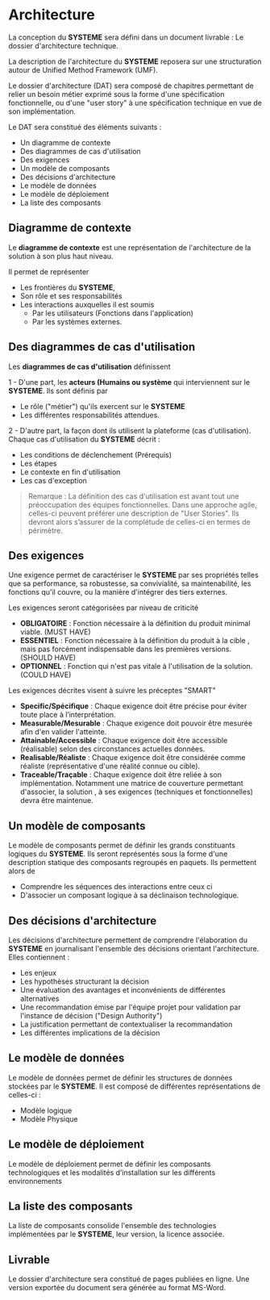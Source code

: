 # Architecture

La conception du **SYSTEME** sera défini dans un document livrable : Le dossier d'architecture technique.

La description de l'architecture du **SYSTEME** reposera sur une structuration autour de Unified Method Framework (UMF).

Le dossier d'architecture (DAT) sera composé de chapitres permettant de relier un besoin métier exprimé sous la forme d'une spécification fonctionnelle, ou d'une "user story" à une spécification technique en vue de son implémentation.

Le DAT sera constitué des éléments suivants :

- Un diagramme de contexte
- Des diagrammes de cas d'utilisation
- Des exigences
- Un modèle de composants
- Des décisions d'architecture
- Le modèle de données
- Le modèle de déploiement
- La liste des composants

## Diagramme de contexte

Le **diagramme de contexte** est une représentation de l'architecture de la solution à son plus haut niveau.

Il permet de représenter

- Les frontières du **SYSTEME**,
- Son rôle et ses responsabilités
- Les interactions auxquelles il est soumis
  - Par les utilisateurs (Fonctions dans l'application)
  - Par les systèmes externes.

## Des diagrammes de cas d'utilisation

Les **diagrammes de cas d'utilisation** définissent

1 - D'une part, les **acteurs (Humains ou système** qui interviennent sur le **SYSTEME**.
Ils sont définis par

- Le rôle ("métier") qu'ils exercent sur le **SYSTEME**
- Les différentes responsabilités attendues.

2 - D'autre part, la façon dont ils utilisent la plateforme (cas d'utilisation).
Chaque cas d'utilisation du **SYSTEME** décrit :

- Les conditions de déclenchement (Prérequis)
- Les étapes
- Le contexte en fin d'utilisation
- Les cas d'exception

> Remarque : La définition des cas d'utilisation est avant tout une préoccupation des équipes fonctionnelles. Dans une approche agile, celles-ci peuvent préférer une description de "User Stories". Ils devront alors s’assurer de la complétude de celles-ci en termes de périmètre.

## Des exigences

Une exigence permet de caractériser le **SYSTEME** par ses propriétés telles que sa performance, sa robustesse, sa convivialité, sa maintenabilité, les fonctions qu'il couvre, ou la manière d'intégrer des tiers externes.

Les exigences seront catégorisées par niveau de criticité

- **OBLIGATOIRE** : Fonction nécessaire à la définition du produit minimal viable. (MUST HAVE)
- **ESSENTIEL** : Fonction nécessaire à la définition du produit à la cible , mais pas forcément  indispensable dans les premières versions. (SHOULD HAVE)
- **OPTIONNEL** : Fonction qui n'est pas vitale à l'utilisation de la solution. (COULD HAVE)

Les exigences décrites visent à suivre les préceptes "SMART"

- **Specific/Spécifique** : Chaque exigence doit être précise pour éviter toute place à l’interprétation.
- **Measurable/Mesurable** : Chaque exigence doit pouvoir être mesurée afin d'en valider l'atteinte.
- **Attainable/Accessible** : Chaque exigence doit être accessible (réalisable) selon des circonstances actuelles données.
- **Realisable/Réaliste** : Chaque exigence doit être considérée comme réaliste (représentative d'une réalité connue ou cible).
- **Traceable/Traçable** : Chaque exigence doit être reliée à son implémentation. Notamment une matrice de couverture permettant d'associer, la solution , à ses exigences (techniques et fonctionnelles) devra être maintenue.

## Un modèle de composants

Le modèle de composants permet de définir les grands constituants logiques du **SYSTEME**.
Ils seront représentés sous la forme d'une description statique des composants regroupés en paquets.
Ils permettent alors de

- Comprendre les séquences des interactions entre ceux ci
- D'associer un composant logique à sa déclinaison technologique.

## Des décisions d'architecture

Les décisions d'architecture permettent de comprendre l'élaboration du **SYSTEME** en journalisant l'ensemble des décisions orientant l'architecture.
Elles contiennent :

- Les enjeux
- Les hypothèses structurant la décision
- Une évaluation des avantages et inconvénients de différentes alternatives
- Une recommandation émise par l'équipe projet pour validation par l'instance de décision ("Design Authority")
- La justification permettant de contextualiser la recommandation
- Les différentes implications de la décision

## Le modèle de données

Le modèle de données permet de définir les structures de données stockées par le **SYSTEME**.
Il est composé de différentes représentations de celles-ci :

- Modèle logique
- Modèle Physique

## Le modèle de déploiement

Le modèle de déploiement permet de définir les composants technologiques et les modalités d’installation sur les différents environnements

## La liste des composants

La liste de composants consolide l'ensemble des technologies implémentées par le **SYSTEME**, leur version, la licence associée.

## Livrable

Le dossier d'architecture sera constitué de pages publiées en ligne. Une version exportée du document sera générée au format MS-Word.
